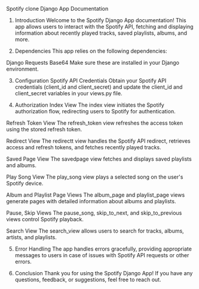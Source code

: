 Spotify clone Django App Documentation
1. Introduction
Welcome to the Spotify Django App documentation! This app allows users to interact with the Spotify API, fetching and displaying information about recently played tracks, saved playlists, albums, and more.

2. Dependencies
This app relies on the following dependencies:

Django
Requests
Base64
Make sure these are installed in your Django environment.

3. Configuration
Spotify API Credentials
Obtain your Spotify API credentials (client_id and client_secret) and update the client_id and client_secret variables in your views.py file.

4. Authorization
Index View
The index view initiates the Spotify authorization flow, redirecting users to Spotify for authentication.

Refresh Token View
The refresh_token view refreshes the access token using the stored refresh token.

Redirect View
The redirectt view handles the Spotify API redirect, retrieves access and refresh tokens, and fetches recently played tracks.

Saved Page View
The savedpage view fetches and displays saved playlists and albums.

Play Song View
The play_song view plays a selected song on the user's Spotify device.

Album and Playlist Page Views
The album_page and playlist_page views generate pages with detailed information about albums and playlists.

Pause, Skip Views
The pause_song, skip_to_next, and skip_to_previous views control Spotify playback.

Search View
The search_view allows users to search for tracks, albums, artists, and playlists.

5. Error Handling
The app handles errors gracefully, providing appropriate messages to users in case of issues with Spotify API requests or other errors.

6. Conclusion
Thank you for using the Spotify Django App! If you have any questions, feedback, or suggestions, feel free to reach out.

